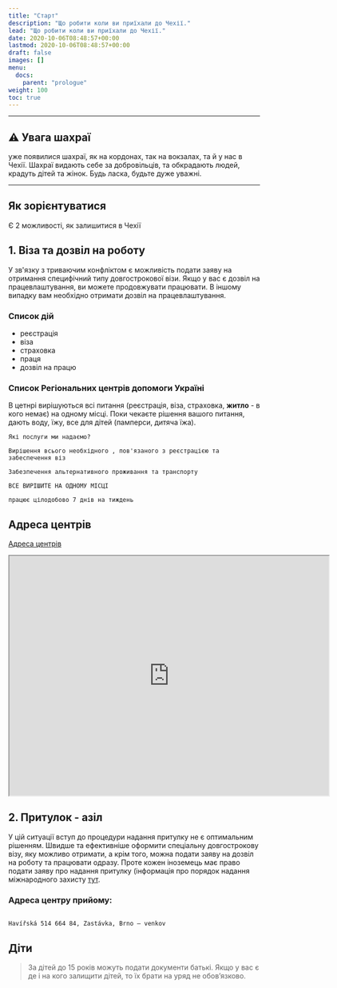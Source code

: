 ```yaml
---
title: "Старт"
description: "Що робити коли ви приїхали до Чехії."
lead: "Що робити коли ви приїхали до Чехії."
date: 2020-10-06T08:48:57+00:00
lastmod: 2020-10-06T08:48:57+00:00
draft: false
images: []
menu:
  docs:
    parent: "prologue"
weight: 100
toc: true
---
```


---

## :warning: Увага шахраї

 уже появилися шахраї, як на кордонах, так на вокзалах, та й у нас в Чехії.
Шахраї видають себе за добровільців, та обкрадають людей, крадуть дітей та жінок. Будь ласка, будьте дуже уважні.

---
## Як зорієнтуватися

Є 2 можливості, як залишитися в Чехії

## 1. Віза та дозвіл на роботу
У зв'язку з триваючим конфліктом є можливість подати заяву на отримання специфічний типу довгострокової візи.
Якщо у вас є дозвіл на працевлаштування, ви можете продовжувати працювати.
В іншому випадку вам необхідно отримати дозвіл на працевлаштування.
### Список дій
* реєстрація
* віза
* страховка
* праця
* дозвіл на працю

### Список Регіональних центрів допомоги Україні

В цетнрі вирішуються всі питання (реєстрація, віза, страховка, **житло** - в кого немає) на одному місці.
Поки чекаєте рішення вашого питання, дають воду, їжу, все для дітей (памперси, дитяча їжа).


```
Які послуги ми надаємо?

Вирішення всього необхідного , пов'язаного з реєстрацією та забеспечення віз

Забезпечення альтернативного проживання та транспорту

ВСЕ ВИРІШИТЕ НА ОДНОМУ МІСЦІ

працює цілодобово 7 днів на тиждень
```



## Адреса центрів
[Адреса центрів](https://www.mvcr.cz/clanek/seznam-krajskych-asistencnich-center-pomoci-ukrajine.aspx)


 <iframe src="https://www.google.com/maps/d/embed?mid=1FaqUgfUDGw0B6_tGVRZE4UhnM-dL_tXp&ehbc=2E312F" width="640" height="480"></iframe>

## 2. Притулок - азіл
У цій ситуації вступ до процедури надання притулку не є оптимальним рішенням.
Швидше та ефективніше оформити спеціальну довгострокову візу, яку можливо отримати, а крім того,
можна подати заяву на дозвіл на роботу та працювати одразу.
Проте кожен іноземець має право подати заяву про надання притулку
(інформація про порядок надання міжнародного захисту
 [тут](https://www.mvcr.cz/migrace/clanek/nase-hlavni-temata-mezinarodni-ochrana-mezinarodni-ochrana.aspx?q=Y2hudW09Mw%3d%3d).

### Адреса центру прийому:
```

Havířská 514 664 84, Zastávka, Brno – venkov
```



##  Діти

> За дітей до 15 років можуть подати документи батькі. Якщо у вас є де і на кого залищити дітей, то їх брати на уряд не обовʼязково.


